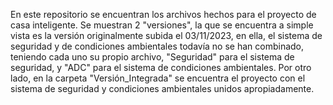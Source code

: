 En este repositorio se encuentran los archivos hechos para el proyecto de casa inteligente. Se muestran 2 "versiones", la que se encuentra a simple vista es la versión originalmente subida el 03/11/2023, en ella, el sistema de seguridad y de condiciones ambientales todavía no se han combinado, teniendo cada uno su propio archivo, "Seguridad" para el sistema de seguridad, y "ADC" para el sistema de condiciones ambientales.
Por otro lado, en la carpeta "Versión_Integrada" se encuentra el proyecto con el sistema de seguridad y condiciones ambientales unidos apropiadamente.
